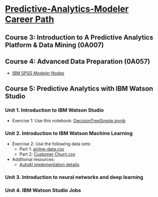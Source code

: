 # [Predictive-Analytics-Modeler Career Path](https://keyskill-clms.comprehend.ibm.com/course/view.php?id=497)
## Course 3: Introduction to A Predictive Analytics Platform & Data Mining (0A007)
## Course 4: Advanced Data Preparation (0A057)
* [IBM SPSS Modeler Nodes](IBM%20SPSS%20Modeler%20Nodes.md)
## Course 5: Predictive Analytics with IBM Watson Studio
### Unit 1. Introduction to IBM Watson Studio
* Exercise 1: Use this notebook: [DecisionTreeSimple.ipynb](https://github.com/IBM-SkillsAcademy/artificial-intelligence-analyst/blob/master/ex03/DecisionTreeSimple.ipynb)
### Unit 2. Introduction to IBM Watson Machine Learning
* Exercise 2: Use the following data sets:
  * Part 1: [airline-data.csv](5.%20Predictive%20Analytics%20with%20IBM%20Watson%20Studio/airline-data.csv)
  * Part 2: [Customer Churn.csv](5.%20Predictive%20Analytics%20with%20IBM%20Watson%20Studio/Customer%20Churn.csv)
* Additional resources:
  * [AutoAI implementation details](https://dataplatform.cloud.ibm.com/docs/content/wsj/analyze-data/autoai-details.html)
### Unit 3. Introduction to neural networks and deep learning
### Unit 4. IBM Watson Studio Jobs
